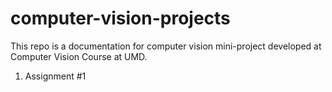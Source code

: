 # computer-vision-projects
This repo is a documentation for computer vision mini-project developed at Computer Vision Course at UMD.

1. Assignment #1 
